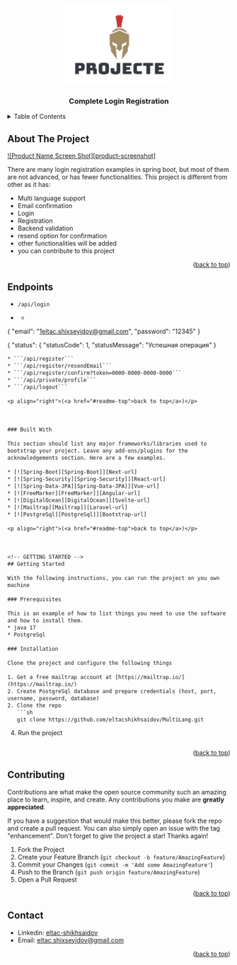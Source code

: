<!-- PROJECT LOGO -->
<br />
<div align="center">
  <a href="https://github.com/eltacshikhsaidov">
    <img src="https://raw.githubusercontent.com/eltacshikhsaidov/projecte/develop/src/main/resources/static/assets/logo.png" alt="Logo" width="250" height="180">
  </a>

<h3 align="center">Complete Login Registration</h3>
</div>



<!-- TABLE OF CONTENTS -->
<details>
  <summary>Table of Contents</summary>
  <ol>
    <li>
      <a href="#about-the-project">About The Project</a>
      <ul>
        <li><a href="#built-with">Built With</a></li>
      </ul>
    </li>
    <li>
      <a href="#getting-started">Getting Started</a>
      <ul>
        <li><a href="#prerequisites">Prerequisites</a></li>
        <li><a href="#installation">Installation</a></li>
      </ul>
    </li>
    <li><a href="#usage">Usage</a></li>
    <li><a href="#roadmap">Roadmap</a></li>
    <li><a href="#contributing">Contributing</a></li>
    <li><a href="#license">License</a></li>
    <li><a href="#contact">Contact</a></li>
    <li><a href="#acknowledgments">Acknowledgments</a></li>
  </ol>
</details>



<!-- ABOUT THE PROJECT -->
## About The Project

[![Product Name Screen Shot][product-screenshot]](https://example.com)

There are many login registration examples in spring boot, but most of them are not advanced, or has fewer functionalities. This project is different from other as it has:

* Multi language support
* Email confirmation
* Login
* Registration
* Backend validation
* resend option for confirmation
* other functionalities will be added
* you can contribute to this project

<p align="right">(<a href="#readme-top">back to top</a>)</p>

<!-- ENDPOINTS -->
## Endpoints

* ```/api/login```
* * ```json

{
"email": "1eltac.shixseyidov@gmail.com",
"password": "12345"
}

{
"status": {
"statusCode": 1,
"statusMessage": "Успешная операция"
}

```
* ```/api/register```
* ```/api/register/resendEmail```
* ```/api/register/confirm?token=0000-0000-0000-0000```
* ```/api/private/profile```
* ```/api/logout```

<p align="right">(<a href="#readme-top">back to top</a>)</p>



### Built With

This section should list any major frameworks/libraries used to bootstrap your project. Leave any add-ons/plugins for the acknowledgements section. Here are a few examples.

* [![Spring-Boot][Spring-Boot]][Next-url]
* [![Spring-Security][Spring-Security]][React-url]
* [![Spring-Data-JPA][Spring-Data-JPA]][Vue-url]
* [![FreeMarker][FreeMarker]][Angular-url]
* [![DigitalOcean][DigitalOcean]][Svelte-url]
* [![Mailtrap][Mailtrap]][Laravel-url]
* [![PostgreSql][PostgreSql]][Bootstrap-url]

<p align="right">(<a href="#readme-top">back to top</a>)</p>



<!-- GETTING STARTED -->
## Getting Started

With the following instructions, you can run the project on you own machine

### Prerequisites

This is an example of how to list things you need to use the software and how to install them.
* java 17
* PostgreSql

### Installation

Clone the project and configure the following things

1. Get a free mailtrap account at [https://mailtrap.io/](https://mailtrap.io/)
2. Create PostgreSql database and prepare credentials (host, port, username, password, database)
2. Clone the repo
   ```sh
   git clone https://github.com/eltacshikhsaidov/MultiLang.git
   ```
4. Run the project
   ```

<p align="right">(<a href="#readme-top">back to top</a>)</p>


<!-- CONTRIBUTING -->
## Contributing

Contributions are what make the open source community such an amazing place to learn, inspire, and create. Any contributions you make are **greatly appreciated**.

If you have a suggestion that would make this better, please fork the repo and create a pull request. You can also simply open an issue with the tag "enhancement".
Don't forget to give the project a star! Thanks again!

1. Fork the Project
2. Create your Feature Branch (`git checkout -b feature/AmazingFeature`)
3. Commit your Changes (`git commit -m 'Add some AmazingFeature'`)
4. Push to the Branch (`git push origin feature/AmazingFeature`)
5. Open a Pull Request

<p align="right">(<a href="#readme-top">back to top</a>)</p>



<!-- CONTACT -->
## Contact

* Linkedin: [eltac-shikhsaidov](https://www.linkedin.com/in/eltac-shikhsaidov/)
* Email: [eltac.shixseyidov@gmail.com]()

<p align="right">(<a href="#readme-top">back to top</a>)</p>

